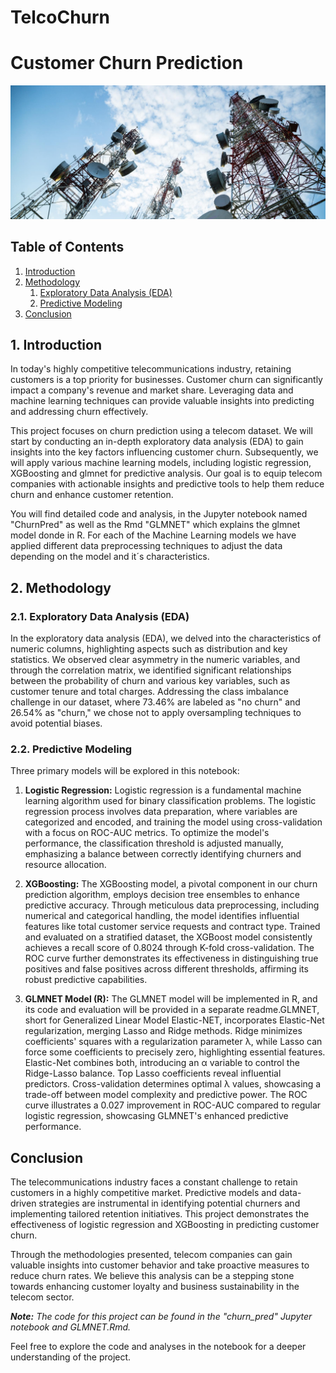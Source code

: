 # TelcoChurn

# Customer Churn Prediction

![pic](./data/teleco.jpg)

## Table of Contents
1. [Introduction](#introduction)
2. [Methodology](#methodology)
    1. [Exploratory Data Analysis (EDA)](#eda)
    2. [Predictive Modeling](#predictive-modeling)
3. [Conclusion](#conclusion)

## 1. Introduction
In today's highly competitive telecommunications industry, retaining customers is a top priority for businesses. Customer churn can significantly impact a company's revenue and market share. Leveraging data and machine learning techniques can provide valuable insights into predicting and addressing churn effectively.

This project focuses on churn prediction using a telecom dataset. We will start by conducting an in-depth exploratory data analysis (EDA) to gain insights into the key factors influencing customer churn. Subsequently, we will apply various machine learning models, including logistic regression, XGBoosting and glmnet for predictive analysis. Our goal is to equip telecom companies with actionable insights and predictive tools to help them reduce churn and enhance customer retention.

You will find detailed code and analysis, in the Jupyter notebook named "ChurnPred" as well as the Rmd "GLMNET" which explains the glmnet model donde in R.
For each of the Machine Learning models we have applied different data preprocessing techniques to adjust the data depending on the model and it´s characteristics.

## 2. Methodology
### 2.1. Exploratory Data Analysis (EDA) <a name="eda"></a>
In the exploratory data analysis (EDA), we delved into the characteristics of numeric columns, highlighting aspects such as distribution and key statistics. We observed clear asymmetry in the numeric variables, and through the correlation matrix, we identified significant relationships between the probability of churn and various key variables, such as customer tenure and total charges. Addressing the class imbalance challenge in our dataset, where 73.46% are labeled as "no churn" and 26.54% as "churn," we chose not to apply oversampling techniques to avoid potential biases. 

### 2.2. Predictive Modeling <a name="predictive-modeling"></a>

Three primary models will be explored in this notebook:

1. **Logistic Regression:** Logistic regression is a fundamental machine learning algorithm used for binary classification problems. The logistic regression process involves data preparation, where variables are categorized and encoded, and training the model using cross-validation with a focus on ROC-AUC metrics. To optimize the model's performance, the classification threshold is adjusted manually, emphasizing a balance between correctly identifying churners and resource allocation.

2. **XGBoosting:** The XGBoosting model, a pivotal component in our churn prediction algorithm, employs decision tree ensembles to enhance predictive accuracy. Through meticulous data preprocessing, including numerical and categorical handling, the model identifies influential features like total customer service requests and contract type. Trained and evaluated on a stratified dataset, the XGBoost model consistently achieves a recall score of 0.8024 through K-fold cross-validation. The ROC curve further demonstrates its effectiveness in distinguishing true positives and false positives across different thresholds, affirming its robust predictive capabilities.

3. **GLMNET Model (R):** The GLMNET model will be implemented in R, and its code and evaluation will be provided in a separate readme.GLMNET, short for Generalized Linear Model Elastic-NET, incorporates Elastic-Net regularization, merging Lasso and Ridge methods. Ridge minimizes coefficients' squares with a regularization parameter λ, while Lasso can force some coefficients to precisely zero, highlighting essential features. Elastic-Net combines both, introducing an α variable to control the Ridge-Lasso balance. Top Lasso coefficients reveal influential predictors. Cross-validation determines optimal λ values, showcasing a trade-off between model complexity and predictive power. The ROC curve illustrates a 0.027 improvement in ROC-AUC compared to regular logistic regression, showcasing GLMNET's enhanced predictive performance.

## Conclusion <a name="conclusion"></a>

The telecommunications industry faces a constant challenge to retain customers in a highly competitive market. Predictive models and data-driven strategies are instrumental in identifying potential churners and implementing tailored retention initiatives. This project demonstrates the effectiveness of logistic regression and XGBoosting in predicting customer churn.

Through the methodologies presented, telecom companies can gain valuable insights into customer behavior and take proactive measures to reduce churn rates. We believe this analysis can be a stepping stone towards enhancing customer loyalty and business sustainability in the telecom sector.


_**Note:** The code for this project can be found in the "churn_pred" Jupyter notebook and GLMNET.Rmd._

Feel free to explore the code and analyses in the notebook for a deeper understanding of the project.